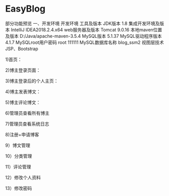 # EasyBlog
部分功能预览
一、开发环境
开发环境	工具及版本
JDK版本	  1.8
集成开发环境及版本	 IntelliJ IDEA2018.2.4.x64 
web服务器及版本	 Tomcat 9.0.16 
本地maven位置及版本	 D:/Java/apache-maven-3.5.4
MySQL版本	  5.1.37
MySQL驱动程序版本	 4.1.7 
MySQLroot用户密码	  root 111111
MySQL数据库名称	  blog_ssm2
视图层技术	  JSP、Bootstrap

1)首页：

2)博主登录页面：

3)博主登录后的个人主页：

4)博主发表博文：


5)博主评论博文：


6)管理员查看所有博主

7)管理员查看系统日志

8)注册+申请博客













9）博文管理

10）分类管理

11）评论管理

12）修改个人资料

13）修改密码

